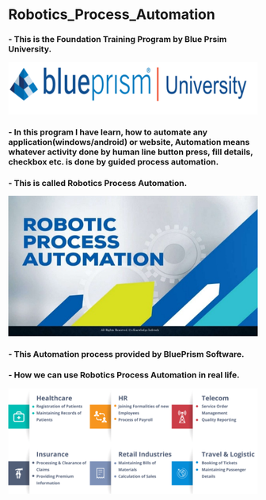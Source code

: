 # Robotics_Process_Automation

### - This is the Foundation Training Program by Blue Prsim University.

![blueprism_university_logo](https://github.com/paramchoksi/Robotics_Process_Automation/blob/main/BPU.png?raw=true)

### - In this program I have learn, how to automate any application(windows/android) or website, Automation means whatever activity done by human line button press, fill details, checkbox etc. is done by guided process automation.
### - This is called Robotics Process Automation.

![RPA](https://github.com/paramchoksi/Robotics_Process_Automation/blob/main/RPA.jpg?raw=true)

### - This Automation process provided by BluePrism Software.
### - How we can use Robotics Process Automation in real life.

![RPA_uses](https://github.com/paramchoksi/Robotics_Process_Automation/blob/main/RPA_uses.png?raw=true)
